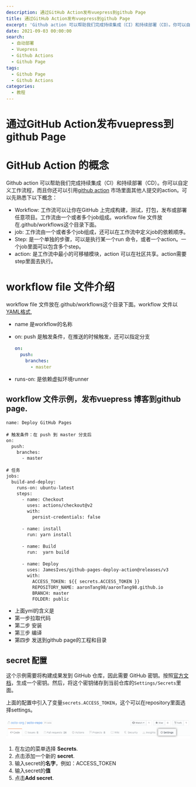 ```yaml
---
description: 通过GitHub Action发布vuepress到github Page
title: 通过GitHub Action发布vuepress到github Page
excerpt: 'Github action 可以帮助我们完成持续集成（CI）和持续部署（CD）。你可以自定义工作流程，而且你还可以引用[github action](https://links.jianshu.com/go?to=https%3A%2F%2Fgithub.com%2Fmarketplace%3Ftype%3Dactions) 市场里面其他人提交的action。可以先熟悉下以下概念：Workflow: 工作流可以让你在GitHub 上完成构建，测试，打包，发布或部署任意项目。...'
date: 2021-09-03 00:00:00
search:
  - 自动部署
  - Vuepress
  - Github Actions
  - Github Page
tags:
  - Github Page
  - Github Actions
categories:
  - 教程
---
```

# 通过GitHub Action发布vuepress到github Page

# GitHub Action 的概念

Github action 可以帮助我们完成持续集成（CI）和持续部署（CD）。你可以自定义工作流程，而且你还可以引用[github action](https://links.jianshu.com/go?to=https%3A%2F%2Fgithub.com%2Fmarketplace%3Ftype%3Dactions) 市场里面其他人提交的action。可以先熟悉下以下概念：

- Workflow: 工作流可以让你在GitHub 上完成构建，测试，打包，发布或部署任意项目。工作流由一个或者多个job组成。workflow file 文件放在.github/workflows这个目录下面。
- job: 工作流由一个或者多个job组成，还可以在工作流中定义job的依赖顺序。
- Step: 是一个单独的步骤，可以是执行某一个run 命令，或者一个action。一个job里面可以包含多个step。
- action: 是工作流中最小的可移植模块，action 可以在社区共享。action需要step里面去执行。

# workflow file 文件介绍

workflow file 文件放在.github/workflows这个目录下面。workflow 文件以[YAML格式](https://links.jianshu.com/go?to=http%3A%2F%2Fwww.ruanyifeng.com%2Fblog%2F2016%2F07%2Fyaml.html),

- name 是workflow的名称

- on: push 是触发条件，在推送的时候触发，还可以指定分支

  

  ```yaml
  on:
    push:
      branches:
        - master
  ```

- runs-on: 是依赖虚拟环境runner

## workflow 文件示例，发布vuepress 博客到github page.



```shell
name: Deploy GitHub Pages

# 触发条件：在 push 到 master 分支后
on:
  push:
    branches:
      - master

# 任务
jobs:
  build-and-deploy:
    runs-on: ubuntu-latest
    steps:
      - name: Checkout
        uses: actions/checkout@v2
        with:
          persist-credentials: false

      - name: install
        run: yarn install 

      - name: Build
        run:  yarn build

      - name: Deploy
        uses: JamesIves/github-pages-deploy-action@releases/v3
        with:
          ACCESS_TOKEN: ${{ secrets.ACCESS_TOKEN }}
          REPOSITORY_NAME: aaronTang98/aaronTang98.github.io
          BRANCH: master
          FOLDER: public
```

- 上面yml的含义是
- 第一步拉取代码
- 第二步 安装
- 第三步 编译
- 第四步 发送到github page的工程和目录

## secret 配置

这个示例需要将构建成果发到 GitHub 仓库，因此需要 GitHub 密钥。按照[官方文档](https://links.jianshu.com/go?to=https%3A%2F%2Fhelp.github.com%2Fen%2Farticles%2Fcreating-a-personal-access-token-for-the-command-line)，生成一个密钥。然后，将这个密钥储存到当前仓库的`Settings/Secrets`里面。

上面的配置中引入了变量`secrets.ACCESS_TOKEN`，这个可以在repository里面选择settings。

![img](images.assets/20498052-2c24231e34feb538.png)



1. 在左边的菜单选择 **Secrets**.
2. 点击添加一个新的 **secret**.
3. 输入secret的**名字**，例如：ACCESS_TOKEN
4. 输入secret的**值**
5. 点击**Add secret**.

<Vssue title="发布vuepress到GithubPage" />